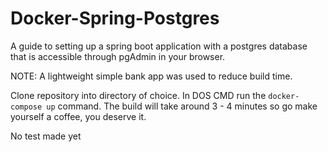 # Docker-Spring-Postgres
A guide to setting up a spring boot application with a postgres database that is accessible through pgAdmin in your browser. 

NOTE: A lightweight simple bank app was used to reduce build time.

Clone repository into directory of choice.
In DOS CMD run the `docker-compose up` command.
The build will take around 3 - 4 minutes so go make yourself a coffee, you deserve it.



No test made yet 
<!-- To test the creation of the API use POSTMAN.
Import the postman collection fond in this repository into your desktop version of POSTMAN.
Run the Get Accounts request.
The output should be a JSON object with an array called test within it, this array should contain 2 instances of the string iban.
Along with the JSON output the response status should be 501 unimplemented. -->
